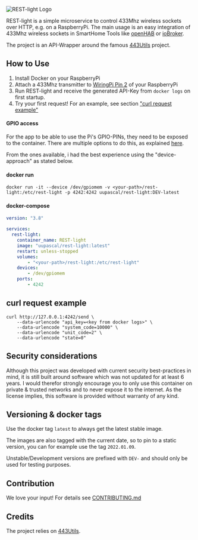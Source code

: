 ![REST-light Logo](https://user-images.githubusercontent.com/20238923/148686271-14e32a8b-8ad2-4a8d-9be1-1acbff51b8b9.png)

REST-light is a simple microservice to control 433Mhz wireless sockets over HTTP, e.g. on a RaspberryPi. The main usage is an easy integration of 433Mhz wireless sockets in SmartHome Tools like [openHAB](https://openhab.org) or [ioBroker](https://www.iobroker.net).

The project is an API-Wrapper around the famous [443Utils](https://github.com/ninjablocks/433Utils) project.

## How to Use

1. Install Docker on your RaspberryPi
2. Attach a 433Mhz transmitter to [WiringPi Pin 2](https://pinout.xyz/pinout/pin13_gpio27) of your RaspberryPi
3. Run REST-light and receive the generated API-Key from `docker logs` on first startup. 
4. Try your first request! For an example, see section ["curl request example"](#curl-request-example)

#### GPIO access

For the app to be able to use the Pi's GPIO-PINs, they need to be exposed to the container.
There are multiple options to do this, as explained [here](https://stackoverflow.com/a/48234752/8069229).

From the ones available, i had the best experience using the "device-approach" as stated below.

#### docker run

```ShellSession
docker run -it --device /dev/gpiomem -v <your-path>/rest-light:/etc/rest-light -p 4242:4242 uupascal/rest-light:DEV-latest
```

#### docker-compose
```yaml
version: "3.8"

services:
  rest-light:
    container_name: REST-light
    image: "uupascal/rest-light:latest"
    restart: unless-stopped
    volumes:
        - "<your-path>/rest-light:/etc/rest-light"
    devices:
        - /dev/gpiomem
    ports:
        - 4242

```

## curl request example

```ShellSession
curl http://127.0.0.1:4242/send \
    --data-urlencode "api_key=<key from docker logs>" \
    --data-urlencode "system_code=10000" \
    --data-urlencode "unit_code=2" \
    --data-urlencode "state=0" 
```

## Security considerations

Although this project was developed with current security best-practices in mind, it is still built around software
which was not updated for at least 6 years. I would therefor strongly encourage you to only use this container on private & trusted networks and to never expose it to the internet.
As the license implies, this software is provided without warranty of any kind.

## Versioning & docker tags

Use the docker tag `latest` to always get the latest stable image.

The images are also tagged with the current date, so to pin to a static version, you can for example use the tag `2022.01.09`.

Unstable/Development versions are prefixed with `DEV-` and should only be used for testing purposes.

## Contribution

We love your input! For details see [CONTRIBUTING.md](https://github.com/uupascal/REST-light/blob/main/CONTRIBUTING.md)

## Credits

The project relies on [443Utils](https://github.com/ninjablocks/433Utils).
